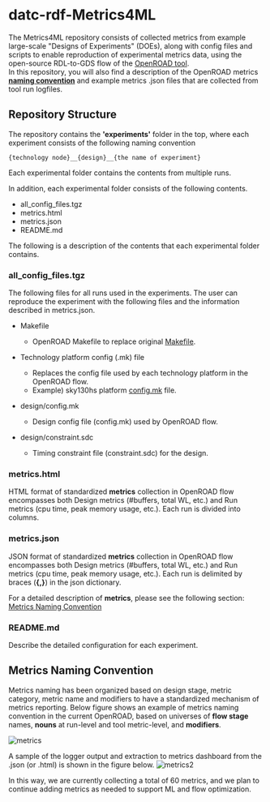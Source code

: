 # datc-rdf-Metrics4ML 
The Metrics4ML repository consists of collected metrics from example large-scale "Designs of Experiments" (DOEs), along with config files and scripts to enable reproduction of experimental metrics data, using the open-source RDL-to-GDS flow of the [OpenROAD tool](https://github.com/The-OpenROAD-Project).  
In this repository, you will also find a description of the OpenROAD metrics **[naming convention](https://github.com/ABKGroup/Metrics4ML#metrics-naming-convention)** and example metrics .json files that are collected from tool run logfiles. 

## Repository Structure
The repository contains the **'experiments'** folder in the top, where each experiment consists of the following naming convention
```
{technology node}__{design}__{the name of experiment}
```
Each experimental folder contains the contents from multiple runs.

In addition, each experimental folder consists of the following contents.
- all_config_files.tgz
- metrics.html
- metrics.json
- README.md


The following is a description of the contents that each experimental folder contains.
### all_config_files.tgz
The following files for all runs used in the experiments.
The user can reproduce the experiment with the following files and the information described in metrics.json.

- Makefile
  - OpenROAD Makefile to replace original [Makefile](https://github.com/The-OpenROAD-Project/OpenROAD-flow-scripts/blob/master/flow/Makefile).

- Technology platform config (.mk) file
  - Replaces the config file used by each technology platform in the OpenROAD flow.
  - Example) sky130hs platform [config.mk](https://github.com/The-OpenROAD-Project/OpenROAD-flow-scripts/blob/master/flow/platforms/sky130hs/config.mk) file.

- design/config.mk
  - Design config file (config.mk) used by OpenROAD flow.

- design/constraint.sdc
  - Timing constraint file (constraint.sdc) for the design.

### metrics.html
HTML format of standardized **metrics** collection in OpenROAD flow encompasses both Design metrics (#buffers, total WL, etc.) and Run metrics (cpu time, peak memory usage, etc.). Each run is divided into columns.

### metrics.json
JSON format of standardized **metrics** collection in OpenROAD flow encompasses both Design metrics (#buffers, total WL, etc.) and Run metrics (cpu time, peak memory usage, etc.). Each run is delimited by braces (**{,}**) in the json dictionary.

For a detailed description of **metrics**, please see the following section: [Metrics Naming Convention](https://github.com/ABKGroup/Metrics4ML#metrics-naming-convention)

### README.md
Describe the detailed configuration for each experiment.

## Metrics Naming Convention
Metrics naming has been organized based on design stage, metric category, metric name and modifiers to have a standardized mechanism of metrics reporting.
Below figure shows an example of metrics naming convention in the current OpenROAD, based on universes of **flow stage** names, **nouns** at run-level and tool metric-level, and **modifiers**.

![metrics](https://user-images.githubusercontent.com/61943381/110581877-300c9680-8120-11eb-816f-f303f9a32137.png)

A sample of the logger output and extraction to metrics dashboard from the .json (or .html) is shown in the figure below.
![metrics2](https://user-images.githubusercontent.com/61943381/110583480-998da480-8122-11eb-854e-a82e6fe60fce.png)

In this way, we are currently collecting a total of 60 metrics, and we plan to continue adding metrics as needed to support ML and flow optimization.







  


